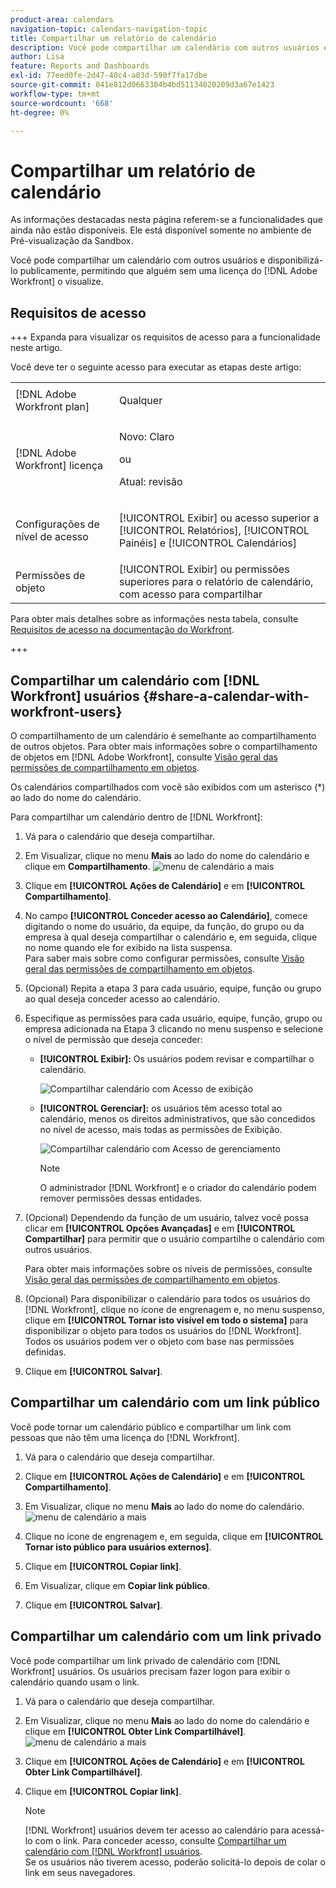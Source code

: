```yaml
---
product-area: calendars
navigation-topic: calendars-navigation-topic
title: Compartilhar um relatório de calendário
description: Você pode compartilhar um calendário com outros usuários e disponibilizá-lo publicamente, permitindo que alguém sem uma licença do  [!DNL Adobe Workfront]  o exiba.
author: Lisa
feature: Reports and Dashboards
exl-id: 77eed0fe-2d47-40c4-a03d-590f7fa17dbe
source-git-commit: 041e812d0663304b4bd51134020209d3a67e1423
workflow-type: tm+mt
source-wordcount: '668'
ht-degree: 0%

---
```


# Compartilhar um relatório de calendário

<span class="preview">As informações destacadas nesta página referem-se a funcionalidades que ainda não estão disponíveis. Ele está disponível somente no ambiente de Pré-visualização da Sandbox.</span>

Você pode compartilhar um calendário com outros usuários e disponibilizá-lo publicamente, permitindo que alguém sem uma licença do [!DNL Adobe Workfront] o visualize.

## Requisitos de acesso

+++ Expanda para visualizar os requisitos de acesso para a funcionalidade neste artigo.

Você deve ter o seguinte acesso para executar as etapas deste artigo:

<table style="table-layout:auto"> 
 <col> 
 </col> 
 <col> 
 </col> 
 <tbody> 
  <tr> 
   <td role="rowheader">[!DNL Adobe Workfront plan]</td> 
   <td> <p>Qualquer</p> </td> 
  </tr> 
  <tr> 
   <td role="rowheader">[!DNL Adobe Workfront] licença</td> 
   <td><p>Novo: Claro</p>
       <p>ou</p>
       <p>Atual: revisão</p></td> 
  </tr> 
  <tr> 
   <td role="rowheader">Configurações de nível de acesso</td> 
   <td> <p>[!UICONTROL Exibir] ou acesso superior a [!UICONTROL Relatórios], [!UICONTROL Painéis] e [!UICONTROL Calendários]</p></td> 
  </tr> 
  <tr> 
   <td role="rowheader">Permissões de objeto</td> 
   <td>[!UICONTROL Exibir] ou permissões superiores para o relatório de calendário, com acesso para compartilhar</td> 
  </tr> 
 </tbody> 
</table>

Para obter mais detalhes sobre as informações nesta tabela, consulte [Requisitos de acesso na documentação do Workfront](/help/quicksilver/administration-and-setup/add-users/access-levels-and-object-permissions/access-level-requirements-in-documentation.md).

+++

## Compartilhar um calendário com [!DNL Workfront] usuários {#share-a-calendar-with-workfront-users}

O compartilhamento de um calendário é semelhante ao compartilhamento de outros objetos. Para obter mais informações sobre o compartilhamento de objetos em [!DNL Adobe Workfront], consulte [Visão geral das permissões de compartilhamento em objetos](../../../workfront-basics/grant-and-request-access-to-objects/sharing-permissions-on-objects-overview.md).

Os calendários compartilhados com você são exibidos com um asterisco (&#42;) ao lado do nome do calendário.

Para compartilhar um calendário dentro de [!DNL Workfront]:

1. Vá para o calendário que deseja compartilhar.
1. <span class="preview">Em Visualizar, clique no menu **Mais** ao lado do nome do calendário e clique em **Compartilhamento**.
   ![menu de calendário a mais](assets/more-menu-calendar.png)</span>
1. Clique em **[!UICONTROL Ações de Calendário]** e em **[!UICONTROL Compartilhamento]**.

1. No campo **[!UICONTROL Conceder acesso ao Calendário]**, comece digitando o nome do usuário, da equipe, da função, do grupo ou da empresa à qual deseja compartilhar o calendário e, em seguida, clique no nome quando ele for exibido na lista suspensa.\
   Para saber mais sobre como configurar permissões, consulte [Visão geral das permissões de compartilhamento em objetos](../../../workfront-basics/grant-and-request-access-to-objects/sharing-permissions-on-objects-overview.md).

1. (Opcional) Repita a etapa 3 para cada usuário, equipe, função ou grupo ao qual deseja conceder acesso ao calendário.
1. Especifique as permissões para cada usuário, equipe, função, grupo ou empresa adicionada na Etapa 3 clicando no menu suspenso e selecione o nível de permissão que deseja conceder:

   * **[!UICONTROL Exibir]:** Os usuários podem revisar e compartilhar o calendário.

     ![Compartilhar calendário com Acesso de exibição](assets/calendar-share-view-permissions-350x249.png)
     <!--![Share calendar with view access](assets/view-calendar.png)-->

   * **[!UICONTROL Gerenciar]:** os usuários têm acesso total ao calendário, menos os direitos administrativos, que são concedidos no nível de acesso, mais todas as permissões de Exibição.

     ![Compartilhar calendário com Acesso de gerenciamento](assets/calendar-share-manage-permissions-350x241.png)
     <!--![Share calendar with manage access](assets/manage-calendar.png)-->

     >[!NOTE]
     >
     >O administrador [!DNL Workfront] e o criador do calendário podem remover permissões dessas entidades.

1. (Opcional) Dependendo da função de um usuário, talvez você possa clicar em **[!UICONTROL Opções Avançadas]** e em **[!UICONTROL Compartilhar]**&#x200B; para permitir que o usuário compartilhe o calendário com outros usuários.

   Para obter mais informações sobre os níveis de permissões, consulte [Visão geral das permissões de compartilhamento em objetos](../../../workfront-basics/grant-and-request-access-to-objects/sharing-permissions-on-objects-overview.md).

1. (Opcional) Para disponibilizar o calendário para todos os usuários do [!DNL Workfront], clique no ícone de engrenagem e, no menu suspenso, clique em **[!UICONTROL Tornar isto visível em todo o sistema]** para disponibilizar o objeto para todos os usuários do [!DNL Workfront].\
   Todos os usuários podem ver o objeto com base nas permissões definidas.

1. Clique em **[!UICONTROL Salvar]**.

## Compartilhar um calendário com um link público

Você pode tornar um calendário público e compartilhar um link com pessoas que não têm uma licença do [!DNL Workfront].

1. Vá para o calendário que deseja compartilhar.
1. Clique em **[!UICONTROL Ações de Calendário]** e em **[!UICONTROL Compartilhamento]**.
1. <span class="preview">Em Visualizar, clique no menu **Mais** ao lado do nome do calendário.
   ![menu de calendário a mais](assets/more-menu-calendar.png)</span>

1. Clique no ícone de engrenagem e, em seguida, clique em **[!UICONTROL Tornar isto público para usuários externos]**.
1. Clique em **[!UICONTROL Copiar link]**.
1. <span class="preview">Em Visualizar, clique em **Copiar link público**.</span>
1. Clique em **[!UICONTROL Salvar]**.

## Compartilhar um calendário com um link privado

Você pode compartilhar um link privado de calendário com [!DNL Workfront] usuários. Os usuários precisam fazer logon para exibir o calendário quando usam o link.

1. Vá para o calendário que deseja compartilhar.
1. <span class="preview">Em Visualizar, clique no menu **Mais** ao lado do nome do calendário e clique em **[!UICONTROL Obter Link Compartilhável]**.
   ![menu de calendário a mais](assets/more-menu-calendar.png)</span>
1. Clique em **[!UICONTROL Ações de Calendário]** e em **[!UICONTROL Obter Link Compartilhável]**.
1. Clique em **[!UICONTROL Copiar link]**.

   >[!NOTE]
   >
   >[!DNL Workfront] usuários devem ter acesso ao calendário para acessá-lo com o link. Para conceder acesso, consulte [Compartilhar um calendário com [!DNL Workfront] usuários](#share-a-calendar-with-workfront-users).\
   >Se os usuários não tiverem acesso, poderão solicitá-lo depois de colar o link em seus navegadores.
